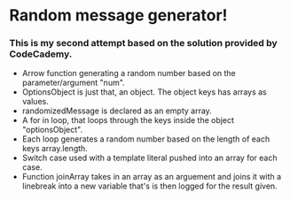 # Random message generator!

### This is my second attempt based on the solution provided by CodeCademy.
* Arrow function generating a random number based on the parameter/argument "num".
* OptionsObject is just that, an object. The object keys has arrays as values.
* randomizedMessage is declared as an empty array.
* A for in loop, that loops through the keys inside the object "optionsObject".
* Each loop generates a random number based on the length of each keys array.length.
* Switch case used with a template literal pushed into an array for each case.
* Function joinArray takes in an array as an arguement and joins it with a linebreak
into a new variable that's is then logged for the result given.
